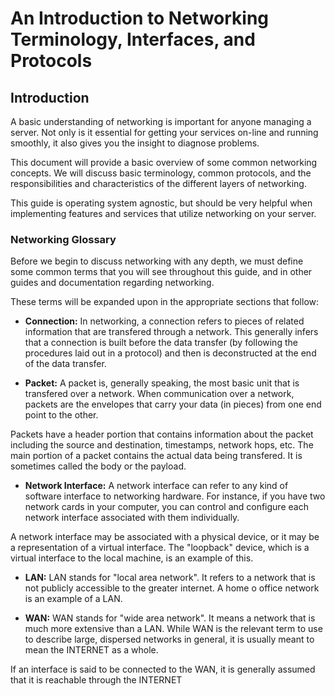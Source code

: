 # An Introduction to Networking Terminology, Interfaces, and Protocols

## Introduction

A basic understanding of networking is important for anyone managing a server.  Not only is it essential for getting your services on-line and running smoothly, it also gives you the insight to diagnose problems.  

This document will provide a basic overview of some common networking concepts.  We will discuss basic terminology, common protocols, and the responsibilities and characteristics of the different layers of networking.  

This guide is operating system agnostic, but should be very helpful when implementing features and services that utilize networking on your server.

### Networking Glossary

Before we begin to discuss networking with any depth, we must define some common terms that you will see throughout this guide, and in other guides and documentation regarding networking.

These terms will be expanded upon in the appropriate sections that follow:

-	**Connection:**	In networking, a connection refers to pieces of related information that are transfered through a network.  This generally infers that a connection is built before the data transfer (by following the procedures laid out in a protocol) and then is deconstructed at the end of the data transfer.

-	**Packet:** A packet is, generally speaking, the most basic unit that is transfered over a network.  When communication over a network, packets are the envelopes that carry your data (in pieces) from one end point to the other.  

Packets have a header portion that contains information about the packet including the source and destination, timestamps, network hops, etc.  The main portion of a packet contains the actual data being transfered.  It is sometimes called the body or the payload.

-	**Network Interface:** A network interface can refer to any kind of software interface to networking hardware.  For instance, if you have two network cards in your computer, you can control and configure each network interface associated with them individually.

A network interface may be associated with a physical device, or it may be a representation of a virtual interface.  The "loopback" device, which is a virtual interface to the local machine, is an example of this.

-	**LAN:** LAN stands for "local area network".  It refers to a network that is not publicly accessible to the greater internet.  A home o office network is an example of a LAN.

-	**WAN:** WAN stands for "wide area network".  It means a network that is much more extensive than a LAN.  While WAN is the relevant term to use to describe large, dispersed networks in general, it is usually meant to mean the INTERNET as a whole.

If an interface is said to be connected to the WAN, it is generally assumed that it is reachable through the INTERNET
















